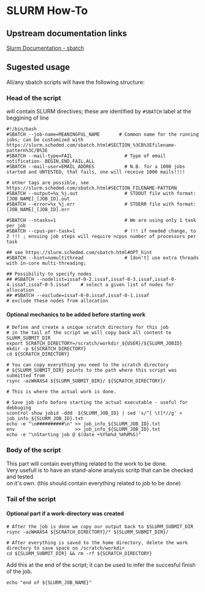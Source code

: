 # SLURM How-To

## Upstream documentation links

[Slurm Documentation - sbatch](https://slurm.schedmd.com/sbatch.html)

## Sugested usage

All/any sbatch scripts will have the following structure:

### Head of the script
will contain SLURM directives; these are identified by `#SBATCH` label at the beggining of line

```
#!/bin/bash
#SBATCH --job-name=MEANINGFUL_NAME       # Common name for the running jobs; can be customized with https://slurm.schedmd.com/sbatch.html#SECTION_%3CB%3Efilename-pattern%3C/B%3E
#SBATCH --mail-type=FAIL                   # Type of email notification- BEGIN,END,FAIL,ALL
#SBATCH --mail-user=EMAIL_ADDRES           # N.B. for a 1000 jobs started and UNTESTED, that fails, one will receive 1000 mails!!!!

# other tags are possible, see https://slurm.schedmd.com/sbatch.html#SECTION_FILENAME-PATTERN
#SBATCH --output=%x_%j.out                 # STDOUT file with format: [JOB_NAME]_[JOB_ID].out
#SBATCH --error=%x_%j.err                  # STDERR file with format: [JOB_NAME]_[JOB_ID].err

#SBATCH --ntasks=1                         # We are using only 1 task per job
#SBATCH --cpus-per-task=1                  # !!! if needed change, to 2 !!! ; ensuing job steps will require ncpus number of processors per task

## see https://slurm.schedmd.com/sbatch.html#OPT_hint
#SBATCH --hint=nomultithread               # [don't] use extra threads with in-core multi-threading;

## Possibility to specify nodes
## #SBATCH --nodelist=issaf-0-2.issaf,issaf-0-3.issaf,issaf-0-4.issaf,issaf-0-5.issaf    # select a given list of nodes for allocation
## #SBATCH --exclude=issaf-0-0.issaf,issaf-0-1.issaf                                     # exclude these nodes from allocation
```

#### Optional mechanics to be added before starting work

```
# Define and create a unique scratch directory for this job
# in the tail of the script we will copy back all content to SLURM_SUBMIT_DIR
export SCRATCH_DIRECTORY=/scratch/workdir_${USER}/${SLURM_JOBID}
mkdir -p ${SCRATCH_DIRECTORY}
cd ${SCRATCH_DIRECTORY}

# You can copy everything you need to the scratch directory
# ${SLURM_SUBMIT_DIR} points to the path where this script was submitted from
rsync -azWHAXS4 ${SLURM_SUBMIT_DIR}/ ${SCRATCH_DIRECTORY}/

# This is where the actual work is done.

# Save job info before starting the actual executable - useful for debbuging
scontrol show jobid -ddd  ${SLURM_JOB_ID} | sed 's/^[ \t]*//g' > job_info_${SLURM_JOB_ID}.txt
echo -e "\n##########\n" >> job_info_${SLURM_JOB_ID}.txt
env                      >> job_info_${SLURM_JOB_ID}.txt
echo -e "\nStarting job @ $(date +%Y%m%d_%H%M%S)"
```

### Body of the script

This part will contain everything related to the work to be done.   
Very usefull is to have an stand-alone analysis scritp that can be checked and tested   
on it's own. (this should contain everything related to job to be done)

### Tail of the script

#### Optional part if a work-directory was created
```
# After the job is done we copy our output back to $SLURM_SUBMIT_DIR
rsync -azWHAXS4 ${SCRATCH_DIRECTORY}/* ${SLURM_SUBMIT_DIR}/

# After everything is saved to the home directory, delete the work directory to save space on /scratch/workdir
cd ${SLURM_SUBMIT_DIR} && rm -rf ${SCRATCH_DIRECTORY}
```

Add this at the end of the script; it can be used to infer the succesful finish of the job.
```
echo "end of ${SLURM_JOB_NAME}"
```

